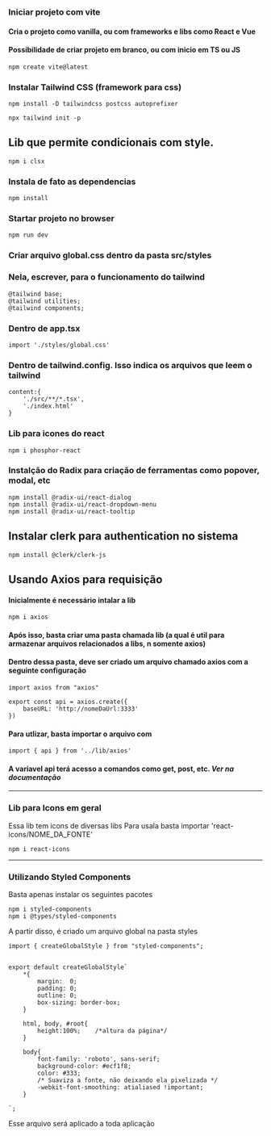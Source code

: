 ### Iniciar projeto com vite
#### Cria o projeto como vanilla, ou com frameworks e libs como React e Vue
#### Possibilidade de criar projeto em branco, ou com inicio em TS ou JS

	npm create vite@latest


### Instalar Tailwind CSS (framework para css)

	npm install -D tailwindcss postcss autoprefixer

	npx tailwind init -p


## Lib que permite condicionais com style. 

	npm i clsx

### Instala de fato as dependencias

	npm install

### Startar projeto no browser

	npm run dev

### Criar arquivo global.css dentro da pasta src/styles
### Nela, escrever, para o funcionamento do tailwind

	@tailwind base;
	@tailwind utilities;
	@tailwind components;

### Dentro de app.tsx

	import './styles/global.css'

### Dentro de tailwind.config. Isso indica os arquivos que leem o tailwind

	content:{
		'./src/**/*.tsx',
		'./index.html'
	}

### Lib para icones do react

	npm i phosphor-react


### Instalção do Radix para criação de ferramentas como popover, modal, etc

	npm install @radix-ui/react-dialog
	npm install @radix-ui/react-dropdown-menu
	npm install @radix-ui/react-tooltip


## Instalar clerk para authentication no sistema

	npm install @clerk/clerk-js

## Usando Axios para requisição
#### Inicialmente é necessário intalar a lib

	npm i axios

#### Após isso, basta criar uma pasta chamada lib (a qual é util para armazenar arquivos relacionados a libs, n somente axios)
#### Dentro dessa pasta, deve ser criado um arquivo chamado axios com a seguinte configuração

	import axios from "axios"

	export const api = axios.create({
		baseURL: 'http://nomeDaUrl:3333'
	})

#### Para utlizar, basta importar o arquivo com

	import { api } from '../lib/axios'

#### A variavel api terá acesso a comandos como get, post, etc. *Ver na documentação*

* * *

### Lib para Icons em geral
Essa lib tem icons de diversas libs 
Para usala basta importar 'react-icons/NOME_DA_FONTE'

	npm i react-icons

* * *

### Utilizando Styled Components
Basta apenas instalar os seguintes pacotes

	npm i styled-components
	npm i @types/styled-components 

A partir disso, é criado um arquivo global na pasta styles

	import { createGlobalStyle } from "styled-components";


	export default createGlobalStyle`
		*{
			margin:  0;
			padding: 0;
			outline: 0;
			box-sizing: border-box; 
		}

		html, body, #root{
			height:100%;    /*altura da página*/
		}

		body{
			font-family: 'roboto', sans-serif;
			background-color: #ecf1f8;
			color: #333;
			/* Suaviza a fonte, não deixando ela pixelizada */
			-webkit-font-smoothing: atialiased !important;
		}

	`;

Esse arquivo será aplicado a toda aplicação